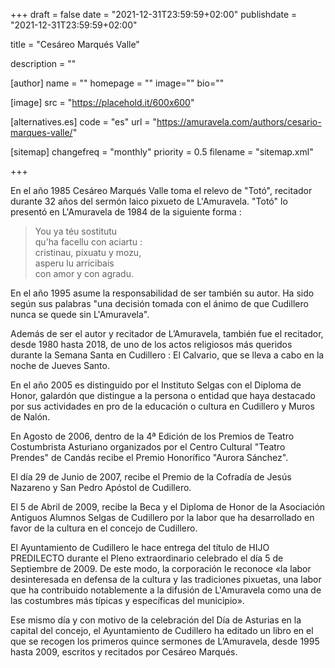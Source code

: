 +++
draft = false
date = "2021-12-31T23:59:59+02:00"
publishdate = "2021-12-31T23:59:59+02:00"

title = "Cesáreo Marqués Valle"

description = ""

[author]
    name = ""
    homepage = ""
    image=""
    bio=""

[image]
    src = "https://placehold.it/600x600"

[alternatives.es]
    code = "es"
    url = "https://amuravela.com/authors/cesario-marques-valle/"

[sitemap]
  changefreq = "monthly"
  priority = 0.5
  filename = "sitemap.xml"

+++

En el año 1985 Cesáreo Marqués Valle toma el relevo de "Totó", recitador durante 32 años del sermón laico pixueto de L'Amuravela. "Totó" lo presentó en L'Amuravela de 1984 de la siguiente forma :

> You ya téu sostitutu\
qu'ha facellu con aciartu :\
cristinau, pixuatu y mozu,\
asperu lu arricibais\
con amor y con agradu.

En el año 1995 asume la responsabilidad de ser también su autor. Ha sido según sus palabras "una decisión tomada con el ánimo de que Cudillero nunca se quede sin L'Amuravela".

Además de ser el autor y recitador de L’Amuravela, también fue el recitador, desde 1980 hasta 2018, de uno de los actos religiosos más queridos durante la Semana Santa en Cudillero : El Calvario, que se lleva a cabo en la noche de Jueves Santo.

En el año 2005 es distinguido por el Instituto Selgas con el Diploma de Honor, galardón que distingue a la persona o entidad que haya destacado por sus actividades en pro de la educación o cultura en Cudillero y Muros de Nalón.

En Agosto de 2006, dentro de la 4ª Edición de los Premios de Teatro Costumbrista Asturiano organizados por el Centro Cultural "Teatro Prendes" de Candás recibe el Premio Honorífico "Aurora Sánchez".

El día 29 de Junio de 2007, recibe el Premio de la Cofradía de Jesús Nazareno y San Pedro Apóstol de Cudillero.

El 5 de Abril de 2009, recibe la Beca y el Diploma de Honor de la Asociación Antiguos Alumnos Selgas de Cudillero por la labor que ha desarrollado en favor de la cultura en el concejo de Cudillero.

El Ayuntamiento de Cudillero le hace entrega del título de HIJO PREDILECTO durante el Pleno extraordinario celebrado el día 5 de Septiembre de 2009. De este modo, la corporación le reconoce «la labor desinteresada  en defensa de la cultura y las tradiciones pixuetas, una labor que ha contribuido notablemente a la difusión de L'Amuravela como una de las costumbres más típicas y específicas del municipio».

Ese mismo día y con motivo de la celebración del Día de Asturias en la capital del concejo, el Ayuntamiento de Cudillero ha editado un libro en el que se recogen los primeros quince sermones de L’Amuravela, desde 1995 hasta 2009, escritos y recitados por Cesáreo Marqués.
